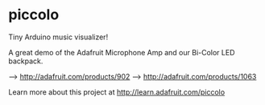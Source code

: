 piccolo
=======

Tiny Arduino music visualizer!

A great demo of the Adafruit Microphone Amp and our Bi-Color LED backpack.

--> http://adafruit.com/products/902
--> http://adafruit.com/products/1063

Learn more about this project at http://learn.adafruit.com/piccolo